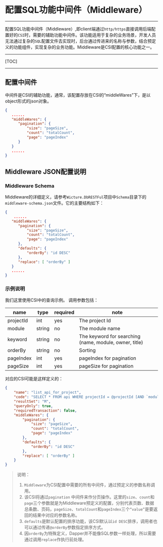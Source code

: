 配置SQL功能中间件（Middleware）
===================



--------------------------------------
配置SQL功能中间件（Middleware）,即client端通过`http/https`直接调用后端配置好的`CSI`时，需要的辅助功能中间件。该功能适用于复杂的业务场景，开发人员无法通过复杂的`SQL`配置文件去实现时，后台通过传进来的名称与参数，结合预定义的功能组件，实现复杂的业务功能。Middleware是CSI配置的核心功能之一。

* * *
[TOC]
* * *




## 配置中间件
中间件是CSI的辅助功能，通常，该配置存放在CSI的“middleWares”下，是以object形式的json对象。

```json
{
   ......
   "middleWares": {
      "pagination": {
          "size": "pageSize",
          "count": "totalCount",
          "page": "pageIndex"
      }
   }
   ......
}
```

## Middleware JSON配置说明
### Middleware Schema
Middleware的详细定义，请参考`Wicture.DbRESTFul`项目中`Schema`目录下的`middleware-schema.json`文件。它的主要结构如下：
```json
{
    ......
   "middleWares": {
      "pagination": {
          "size": "pageSize",
          "count": "totalCount",
          "page": "pageIndex"
      },
      "defaults": {
          "orderBy": "id DESC"
      },
      "replace": [ "orderBy" ]
   }
   ......
}
```

### 示例说明
我们这里使用CSI中的查询示例。
调用参数包括：

|   name   |   type   | required |      note
|----------|----------|----------|----------------
|projectId | int      |    yes   | The project Id
|module    | string   |    no    | The module name
|keyword   | string   |    no    | The keyword for searching (name, module, owner, title)
|orderBy   | string   |    no    | Sorting
|pageIndex | int      |    yes   | pageIndex for pagination
|pageSize  | int      |    yes   | pageSize for pagination

对应的CSI可能是这样定义的：
```json
{
    "name": "list_api_for_project",
    "code": "SELECT * FROM api WHERE projectId = @projectId [AND `module`=@module] [AND (`name` LIKE CONCAT('%',@keyword,'%') OR `module` LIKE CONCAT('%',@keyword,'%') OR `owner` LIKE CONCAT('%',@keyword,'%') OR `title` LIKE CONCAT('%',@keyword,'%') )] @orderBy LIMIT @pageStart, @pageSize;",
    "resultSet": "M",
    "queryOnly": true,
    "requiredTransaction": false,
    "middleWares": {
        "pagination": {
            "size": "pageSize",
            "count": "totalCount",
            "page": "pageIndex"
        },
        "defaults": {
            "orderBy": "id DESC"
        },
        "replace": [ "orderBy" ]
    }
}
```

> 说明：
> 1. `Middleware`为CSI配置中需要的所有中间件，通过预定义的参数名称调用。
> 2. 该CSI将通过`pagination` 中间件来作分页操作。这里的`size`、`count`和`page`三个参数就是为Middleware预定义的配置，分别代表页数、数据总条数、页码，`pageSize`、`totalCount`和`pageIndex`三个`“value”`是要返回的结果中对应的参数名称。
> 3. `defaults`是默认配置的排序功能，该CSI默认以`id DESC`排序，调用者也可以通过传递`@orderBy`参数指定排序方式。
> 4. 因`orderBy`为特殊定义，Dapper并不能像SQL参数一样处理，所以需要通过调用`replace`作执行前处理。

